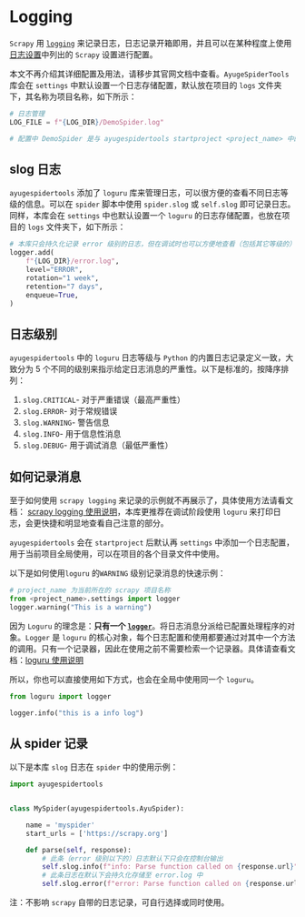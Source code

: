 # Logging

`Scrapy` 用 [`logging`](https://docs.python.org/3/library/logging.html#module-logging) 来记录日志，日志记录开箱即用，并且可以在某种程度上使用[日志设置](https://docs.scrapy.org/en/latest/topics/logging.html#topics-logging-settings)中列出的 `Scrapy` 设置进行配置。

本文不再介绍其详细配置及用法，请移步其官网文档中查看。`AyugeSpiderTools` 库会在 `settings` 中默认设置一个日志存储配置，默认放在项目的 `logs` 文件夹下，其名称为项目名称，如下所示：

```python
# 日志管理
LOG_FILE = f"{LOG_DIR}/DemoSpider.log"

# 配置中 DemoSpider 是与 ayugespidertools startproject <project_name> 中的项目名称对应的
```

## slog 日志

`ayugespidertools` 添加了 `loguru` 库来管理日志，可以很方便的查看不同日志等级的信息。可以在 `spider` 脚本中使用 `spider.slog` 或 `self.slog` 即可记录日志。同样，本库会在 `settings` 中也默认设置一个 `loguru` 的日志存储配置，也放在项目的 `logs` 文件夹下，如下所示：

```python
# 本库只会持久化记录 error 级别的日志，但在调试时也可以方便地查看（包括其它等级的）控制台日志
logger.add(
    f"{LOG_DIR}/error.log",
    level="ERROR",
    rotation="1 week",
    retention="7 days",
    enqueue=True,
)
```

## 日志级别

`ayugespidertools` 中的 `loguru` 日志等级与 `Python` 的内置日志记录定义一致，大致分为 5 个不同的级别来指示给定日志消息的严重性。以下是标准的，按降序排列：

1. `slog.CRITICAL`- 对于严重错误（最高严重性）
2. `slog.ERROR`- 对于常规错误
3. `slog.WARNING`- 警告信息
4. `slog.INFO`- 用于信息性消息
5. `slog.DEBUG`- 用于调试消息（最低严重性）

## 如何记录消息

至于如何使用 `scrapy logging` 来记录的示例就不再展示了，具体使用方法请看文档： [scrapy logging 使用说明](https://docs.scrapy.org/en/latest/topics/logging.html)，本库更推荐在调试阶段使用 `loguru` 来打印日志，会更快捷和明显地查看自己注意的部分。

`ayugespidertools` 会在 `startproject` 后默认再 `settings` 中添加一个日志配置，用于当前项目全局使用，可以在项目的各个目录文件中使用。

以下是如何使用`loguru` 的`WARNING` 级别记录消息的快速示例：

```python
# project_name 为当前所在的 scrapy 项目名称
from <project_name>.settings import logger
logger.warning("This is a warning")
```

因为 `Loguru` 的理念是：**只有一个 [`logger`](https://loguru.readthedocs.io/en/stable/api/logger.html#loguru._logger.Logger)**。将日志消息分派给已配置处理程序的对象。`Logger` 是 `loguru` 的核心对象，每个日志配置和使用都要通过对其中一个方法的调用。只有一个记录器，因此在使用之前不需要检索一个记录器。具体请查看文档：[loguru 使用说明](https://loguru.readthedocs.io/en/stable/api/logger.html#loguru._logger.Logger)

所以，你也可以直接使用如下方式，也会在全局中使用同一个 `loguru`。

```python
from loguru import logger

logger.info("this is a info log")
```

## 从 spider 记录

以下是本库 `slog` 日志在 `spider` 中的使用示例：

```python
import ayugespidertools


class MySpider(ayugespidertools.AyuSpider):

    name = 'myspider'
    start_urls = ['https://scrapy.org']

    def parse(self, response):
        # 此条（error 级别以下的）日志默认下只会在控制台输出
        self.slog.info(f"info: Parse function called on {response.url}")
        # 此条日志在默认下会持久化存储至 error.log 中
        self.slog.error(f"error: Parse function called on {response.url}")
```
注：不影响 `scrapy` 自带的日志记录，可自行选择或同时使用。

